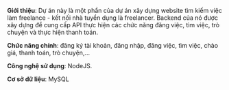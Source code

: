**Giới thiệu**: Dự án này là một phần của dự án xây dựng website tìm kiếm việc làm freelance - kết nối nhà tuyển dụng là freelancer. Backend của nó được xây dựng để cung cấp API thực hiện các chức năng đăng việc, tìm việc, trò chuyện và thực hiện thanh toán.

**Chức năng chính**: đăng ký tài khoản, đăng nhập, đăng việc, tìm việc, chào giá, thanh toán, trò chuyện,...

**Công nghệ sử dụng**: NodeJS.

**Cơ sở dữ liệu**: MySQL
